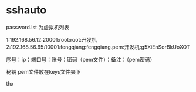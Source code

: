 # sshauto
password.lst 为虚拟机列表

1:192.168.56.12:20001:root:root:开发机
2:192.168.56.65:10001:fengqiang:fengqiang.pem:开发机:g5XiEnSorBkUoXOT

序号：ip：端口号：账号：密码（pem文件）：备注：（pem密码）

秘钥 pem文件放在keys文件夹下

thx 
